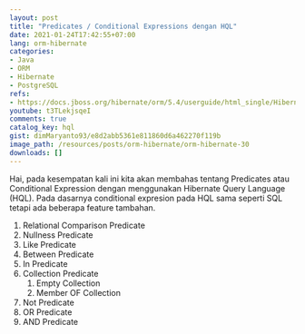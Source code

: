 ```yaml
---
layout: post
title: "Predicates / Conditional Expressions dengan HQL"
date: 2021-01-24T17:42:55+07:00
lang: orm-hibernate
categories:
- Java
- ORM
- Hibernate
- PostgreSQL
refs: 
- https://docs.jboss.org/hibernate/orm/5.4/userguide/html_single/Hibernate_User_Guide.html#hql-conditional-expressions
youtube: t3TLekjsqeI
comments: true
catalog_key: hql
gist: dimMaryanto93/e8d2abb5361e811860d6a462270f119b
image_path: /resources/posts/orm-hibernate/orm-hibernate-30
downloads: []
---
```


Hai, pada kesempatan kali ini kita akan membahas tentang Predicates atau Conditional Expression dengan menggunakan Hibernate Query Language (HQL). Pada dasarnya conditional expresion pada HQL sama seperti SQL tetapi ada beberapa feature tambahan.

1. Relational Comparison Predicate
2. Nullness Predicate
3. Like Predicate
4. Between Predicate
5. In Predicate
6. Collection Predicate
    1. Empty Collection
    2. Member OF Collection
7. Not Predicate
8. OR Predicate
9. AND Predicate